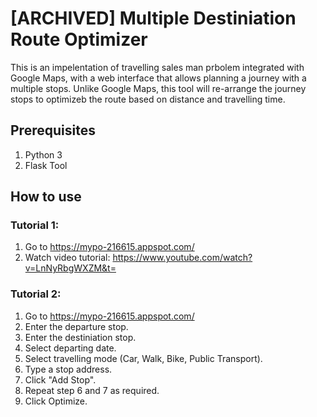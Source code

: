 # [ARCHIVED] Multiple Destiniation Route Optimizer

This is an impelentation of travelling sales man prbolem integrated with Google Maps, with a web interface that allows planning a journey with a multiple stops.
Unlike Google Maps, this tool will re-arrange the journey stops to optimizeb the route based on distance and travelling time.

## Prerequisites
1. Python 3
2. Flask Tool

## How to use
### Tutorial 1:
1. Go to https://mypo-216615.appspot.com/
2. Watch video tutorial: https://www.youtube.com/watch?v=LnNyRbgWXZM&t=
### Tutorial 2:
1. Go to https://mypo-216615.appspot.com/
2. Enter the departure stop.
3. Enter the destiniation stop.
4. Select departing date.
5. Select travelling mode (Car, Walk, Bike, Public Transport).
6. Type a stop address.
7. Click  "Add Stop".
8. Repeat step 6 and 7 as required.
9. Click Optimize.
